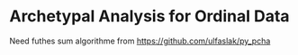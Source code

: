 # Archetypal Analysis for Ordinal Data
 
Need futhes sum algorithme from https://github.com/ulfaslak/py_pcha
